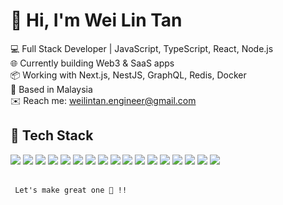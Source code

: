 # 👋 Hi, I'm Wei Lin Tan

💻 Full Stack Developer | JavaScript, TypeScript, React, Node.js  
🌐 Currently building Web3 & SaaS apps  
📦 Working with Next.js, NestJS, GraphQL, Redis, Docker  
📍 Based in Malaysia  
✉️ Reach me: weilintan.engineer@gmail.com

## 🧰 Tech Stack

<!-- Frontend -->
<img src="https://img.shields.io/badge/React-20232A?style=for-the-badge&logo=react&logoColor=61DAFB" />
<img src="https://img.shields.io/badge/Next.js-000000?style=for-the-badge&logo=nextdotjs&logoColor=white" />
<img src="https://img.shields.io/badge/Tailwind_CSS-38B2AC?style=for-the-badge&logo=tailwind-css&logoColor=white" />
<img src="https://img.shields.io/badge/TypeScript-3178C6?style=for-the-badge&logo=typescript&logoColor=white" />
<img src="https://img.shields.io/badge/SCSS-hotpink?style=for-the-badge&logo=sass&logoColor=white" />

<!-- Backend -->
<img src="https://img.shields.io/badge/Node.js-339933?style=for-the-badge&logo=nodedotjs&logoColor=white" />
<img src="https://img.shields.io/badge/NestJS-E0234E?style=for-the-badge&logo=nestjs&logoColor=white" />
<img src="https://img.shields.io/badge/GraphQL-E10098?style=for-the-badge&logo=graphql&logoColor=white" />
<img src="https://img.shields.io/badge/Redis-DC382D?style=for-the-badge&logo=redis&logoColor=white" />
<img src="https://img.shields.io/badge/MongoDB-4EA94B?style=for-the-badge&logo=mongodb&logoColor=white" />

<!-- Web3 -->
<img src="https://img.shields.io/badge/Ethers.js-5C4EE5?style=for-the-badge&logo=ethereum&logoColor=white" />
<img src="https://img.shields.io/badge/Wagmi-blueviolet?style=for-the-badge" />
<img src="https://img.shields.io/badge/Web3.js-F16822?style=for-the-badge&logo=web3.js&logoColor=white" />

<!-- DevOps -->
<img src="https://img.shields.io/badge/Docker-2496ED?style=for-the-badge&logo=docker&logoColor=white" />
<img src="https://img.shields.io/badge/GitHub_Actions-2088FF?style=for-the-badge&logo=github-actions&logoColor=white" />
<img src="https://img.shields.io/badge/AWS-FF9900?style=for-the-badge&logo=amazonaws&logoColor=white" />
<img src="https://img.shields.io/badge/Vercel-000000?style=for-the-badge&logo=vercel&logoColor=white" />

<br />
<br />

     Let's make great one 💪 !!

#

